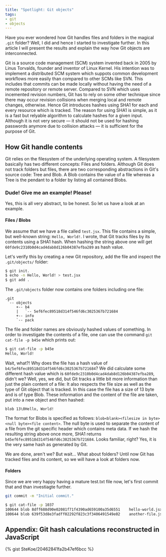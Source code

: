 ```yaml
---
title: "Spotlight: Git objects"
tags:
- git
- objects
---
```

Have you ever wondered how Git handles files and folders in the magical `.git` folder?
Well, I did and hence I started to investigate further.
In this article I will present the results and explain the way how Git objects are interconnected.

Git is a source code management (SCM) system invented back in 2005 by Linus Torvalds, founder and inventor of Linux Kernel.
His intention was to implement a distributed SCM system which suppots common development workflows more easily than compared to other SCMs like SVN.
This includes that commits can be made locally without having the need of a remote repository or remote server.
Compared to SVN which uses incemented revision numbers, Git has to rely on some other technique since there may occur revision collisions when merging local and remote changes, otherwise.
Hence Git introduces hashes using SHA1 for each and every resource which is tracked.
The reason for using SHA1 is simple, as it is a fast but relyable algorithm to calculate hashes for a given input.
Although it is not very secure &mdash; it should not be used for hashing passwords anymore due to collision attacks &mdash; it is sufficient for the purpose of Git.

## How Git handle contents
Git relies on the filesystem of the underlying operating system.
A filesystem basically has two different concepts: Files and folders.
Although Git does not track folders but files, there are two corresponding abstractions in Git's source code: Tree and Blob.
A Blob contains the value of a file whereas a Tree is the pendant to a folder by listing all contained Blobs.

### Dude! Give me an example! Please!
Yes, this is all very abstract, to be honest.
So let us have a look at an example.

#### Files / Blobs
We assume that we have a file called `test.jsx`.
This file contains a simple, but well-known string: `Hello, World!`.
I wrote, that Git tracks files by its contents using a SHA1 hash.
When hashing the string above one will get `60fde9c2310b0d4cad4dab8d126b04387efba289` as hash value.

Let's verify this by creating a new Git repository, add the file and inspect the `.git/objects/` folder:

```bash
$ git init.
$ echo -n Hello, World! > test.jsx
$ git add .
```
The `.git/objects` folder now contains one folders including one file:

```
.git
 `-- objects
     +-- b4
     |   `-- 5ef6fec89518d314f546fd6c3025367b721684
     +-- info
     `-- pack
```
The file and folder names are obviously hashed values of something.
In order to investigate the contents of a file, one can use the command `git cat-file -p b45e` which prints out:

```bash
$ git cat-file -p b45e
Hello, World!
```
Wait, what?! Why does the file has a hash value of `b4/5ef6fec89518d314f546fd6c3025367b721684`?
We did calculate some different hash value which is `60fde9c2310b0d4cad4dab8d126b04387efba289`, didn't we?
Well, yes, we did, but Git tracks a little bit more information than just the plain content of a file:
It also respects the file size as well as the type of Git object that is tracked.
In this case the file has a size of 13 byte and is of type Blob.
These information and the content of the file are taken, put into a new object and then hashed:

```
blob 13\0Hello, World!
```
The format for Blobs is specified as follows: `blob<blank><filesize in byte><null byte><file content>`.
The null byte is used to separate the content of a file from the git specific header which contains meta data.
If we hash the resulting string above once more, SHA1 returns `b45ef6fec89518d314f546fd6c3025367b721684`.
Looks familiar, right? Yes, it is the very same hash as generated by Git.

We are done, aren't we? But wait... What about folders?
Until now Git has tracked files and its content, so we will have a look at folders now.

#### Folders
Since we are very happy having a mature test.txt file now, let's first commit that and than investiagte further.

```bash
git commit -m "Initial commit."
```


```bash
$ git cat-file -p 1037
100644 blob 8dff688d90e02081f71f4390ad659100a35d6551	hello-world.jsx
100644 blob 639f53d8e3fadff02292f823c3f3406491549e02	another-file.jsx
```

## Appendix: Git hash calculations reconstructed in JavaScript
{% gist SteKoe/20462841fa2b47ef6bcc %}